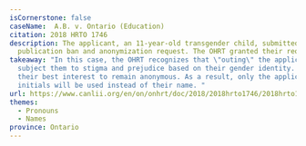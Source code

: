 ```yaml
---
isCornerstone: false
caseName:  A.B. v. Ontario (Education)
citation: 2018 HRTO 1746
description: The applicant, an 11-year-old transgender child, submitted a
  publication ban and anonymization request. The OHRT granted their request.
takeaway: "In this case, the OHRT recognizes that \"outing\" the applicant would
  subject them to stigma and prejudice based on their gender identity. It is in
  their best interest to remain anonymous. As a result, only the applicant's
  initials will be used instead of their name. "
url: https://www.canlii.org/en/on/onhrt/doc/2018/2018hrto1746/2018hrto1746.html?searchUrlHash=AAAAAQBPImdlbmRlciBleHByZXNzaW9uIiwgImdlbmRlciBpZGVudGl0eSIsICJnZW5kZXIiLCAiZGlzY3JpbWluYXRpb24iLCB0cmFuc2dlbmRlcgAAAAAB&resultIndex=4
themes:
  - Pronouns
  - Names
province: Ontario
---
```

